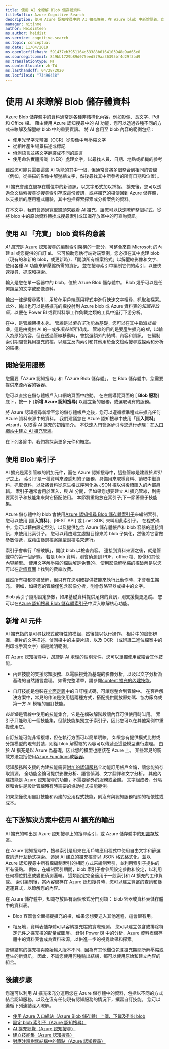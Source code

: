 ```yaml
---
title: 使用 AI 來瞭解 Blob 儲存體資料
titleSuffix: Azure Cognitive Search
description: 使用 Azure 認知搜尋中的 AI 擴充管線，在 Azure blob 中新增語義、自然語言處理和影像分析。
manager: nitinme
author: HeidiSteen
ms.author: heidist
ms.service: cognitive-search
ms.topic: conceptual
ms.date: 11/04/2019
ms.openlocfilehash: 591437eb3951164d53388b6164103948e9ad65e0
ms.sourcegitcommit: 849bb1729b89d075eed579aa36395bf4d29f3bd9
ms.translationtype: MT
ms.contentlocale: zh-TW
ms.lasthandoff: 04/28/2020
ms.locfileid: "73496438"
---
```

# <a name="use-ai-to-understand-blob-storage-data"></a>使用 AI 來瞭解 Blob 儲存體資料

Azure Blob 儲存體中的資料通常是各種非結構化內容，例如影像、長文字、Pdf 和 Office 檔。 藉由使用 Azure 認知搜尋中的 AI 功能，您可以透過各種不同的方式來瞭解及解壓縮 blob 中的重要資訊。 將 AI 套用至 blob 內容的範例包括：

+ 使用光學字元辨識（OCR）從影像中解壓縮文字
+ 從相片產生場景描述或標記
+ 偵測語言並將文字翻譯成不同的語言
+ 使用命名實體辨識（NER）處理文字，以尋找人員、日期、地點或組織的參考 

雖然您可能只需要這些 AI 功能的其中一個，但通常會將多個整合到相同的管線（例如，從掃描的影像中解壓縮文字，然後尋找其中所參考的所有日期和位置）。 

AI 擴充會建立儲存在欄位中的新資訊，以文字形式加以捕捉。 擴充後，您可以透過全文檢索搜尋從搜尋索引存取這份資訊，或將擴充的檔傳回到 Azure 儲存體，以支援新的應用程式體驗，其中包括探索探索或分析案例的資料。 

在本文中，我們會透過寬型鏡頭來觀看 AI 擴充，讓您可以快速瞭解整個程式，從將 blob 中的原始資料轉換成搜尋索引或知識存放區中的可查詢資訊。

## <a name="what-it-means-to-enrich-blob-data-with-ai"></a>使用 AI 「充實」 blob 資料的意義

*AI 擴充*是 Azure 認知搜尋的編制索引架構的一部分，可整合來自 Microsoft 的內建 ai 或您提供的自訂 ai。 它可協助您執行端對端案例，您必須在其中處理 blob （現有的和新的 blob，或更新時）、「開啟所有檔案格式」以解壓縮影像和文字、使用各種 AI 功能來解壓縮所需的資訊，並在搜尋索引中編制它們的索引，以便快速搜尋、抓取和探索。 

輸入是您在單一容器中的 blob，位於 Azure Blob 儲存體中。 Blob 幾乎可以是任何類型的文字或影像資料。 

輸出一律是搜尋索引，用於在用戶端應用程式中進行快速文字搜尋、抓取和探索。 此外，輸出也可以是將擴充的檔投射到 Azure blob 或 Azure 資料表的*知識存放區*，以便在 Power BI 或資料科學工作負載之類的工具中進行下游分析。

在中，是管線架構本身。 管線是以*索引子*功能為基礎，您可以在其中指派*技能集*，這是由提供 AI 的一或多項*技術*所組成。 管線的目的是要產生擴充的*檔*，以輸入為原始內容，但在透過管線移動時，會挑選額外的結構、內容和資訊。 在編制索引期間會耗用擴充的檔，以建立反向索引和其他用於全文檢索搜尋或探索和分析的結構。

## <a name="start-with-services"></a>開始使用服務

您需要「Azure 認知搜尋」和「Azure Blob 儲存體」。 在 Blob 儲存體中，您需要提供來源內容的容器。

您可以直接在儲存體帳戶入口網站頁面中啟動。 在左側導覽頁面的 [ **Blob 服務**] 底下，按一下 [**新增 Azure 認知搜尋**] 以建立新的服務，或選取現有的服務。 

將 Azure 認知搜尋新增至您的儲存體帳戶之後，您可以遵循標準程式來擴充任何 Azure 資料來源中的資料。 我們建議您在 Azure 認知搜尋中使用「匯**入資料**」 wizard，以取得 AI 擴充的初始簡介。 本快速入門會逐步引導您進行步驟：[在入口網站中建立 AI 擴充管線](cognitive-search-quickstart-blob.md)。 

在下列各節中，我們將探索更多元件和概念。

## <a name="use-a-blob-indexer"></a>使用 Blob 索引子

AI 擴充是索引管線的附加元件，而在 Azure 認知搜尋中，這些管線是建置於*索引子*之上。 索引子是一種資料來源感知的子服務，具備用來取樣資料、讀取中繼資料、抓取資料，以及將資料從原生格式序列化為 JSON 檔以供後續匯入的內部邏輯。 索引子通常會用於匯入，與 AI 分開，但如果您想要建立 AI 擴充管線，則需要索引子和技能集來與它搭配使用。 本節將重點放在索引子;下一節著重于技能集。

Azure 儲存體中的 blob 會使用[Azure 認知搜尋 Blob 儲存體索引子](search-howto-indexing-azure-blob-storage.md)來編制索引。 您可以使用 [匯**入資料**]、[REST API] 或 [.net SDK] 來叫用此索引子。 在程式碼中，您可以藉由設定型別，以及提供包含 Azure 儲存體帳戶和 blob 容器的連接資訊，來使用此索引子。 您可以藉由建立虛擬目錄來將 blob 子集化，然後將它當做參數傳遞，或藉由篩選檔案類型副檔名來進行。

索引子會執行「檔破解」，開啟 blob 以檢查內容。 連接到資料來源之後，就是管線中的第一個步驟。 若是 blob 資料，則會偵測到 PDF、office 檔、影像和其他內容類型。 使用文字解壓縮的檔破解是免費的。 使用影像解壓縮的檔破解是以您可以在[定價頁面](https://azure.microsoft.com/pricing/details/search/)上找到的費率收費。

雖然所有檔都會被破解，但只有在您明確提供技能來執行此動作時，才會發生擴充。 例如，如果您的管線僅包含影像分析，則會忽略容器或檔中的文字。

Blob 索引子隨附設定參數，如果基礎資料提供足夠的資訊，則支援變更追蹤。 您可以在[Azure 認知搜尋 Blob 儲存體索引子](search-howto-indexing-azure-blob-storage.md)中深入瞭解核心功能。

## <a name="add-ai-components"></a>新增 AI 元件

AI 擴充指的是可尋找模式或特性的模組，然後據以執行操作。 相片中的臉部辨識、相片的文字描述、偵測檔中的主要片語，以及 OCR （或辨識二進位檔案中的列印或手寫文字）都是說明範例。

在 Azure 認知搜尋中，*技能*是 AI 處理的個別元件，您可以單獨使用或結合其他技能。 

+ 內建技能的支援認知服務、以電腦視覺為基礎的影像分析，以及以文字分析為基礎的自然語言處理。 如需完整清單，請參閱[content 擴充的內建技能](cognitive-search-predefined-skills.md)。

+ 自訂技能是包裝在[介面定義](cognitive-search-custom-skill-interface.md)中的自訂程式碼，可讓您整合到管線中。 在客戶解決方案中，常見的作法是使用這兩種方式，搭配提供開放原始碼、協力廠商或第一方 AI 模組的自訂技能。

*技能集*是管線中使用的技能集合，它是在檔破解階段讓內容可供使用時叫用。 索引子只能取用一個技能集，但該技能集獨立于索引子，因此您可以在其他案例中重複使用它。

自訂技能可能非常複雜，但在執行方面可以簡單明瞭。 如果您有提供模式比對或分類模型的現有封裝，則從 blob 解壓縮的內容可以傳遞至這些模型進行處理。 由於 AI 擴充是以 Azure 為基礎，因此您的模型也應該在 Azure 上。 某些常見的裝載方法包括使用[Azure Functions](cognitive-search-create-custom-skill-example.md)或[容器](https://github.com/Microsoft/SkillsExtractorCognitiveSearch)。

認知服務所支援的內建技能需要[附加的認知服務](cognitive-search-attach-cognitive-services.md)全功能訂用帳戶金鑰，讓您能夠存取資源。 全功能金鑰可提供影像分析、語言偵測、文字翻譯和文字分析。 其他內建技能是 Azure 認知搜尋的功能，不需要額外的服務或金鑰。 文字組成者、分隔器和合併是設計管線時有時需要的協助程式技能範例。

如果您僅使用自訂技能和內建的公用程式技能，則沒有與認知服務相關的相依性或成本。

<!-- ## Order of operations

Now we've covered indexers, content extraction, and skills, we can take a closer look at pipeline mechanisms and order of operations.

A skillset is a composition of one or more skills. When multiple skills are involved, the skillset operates as sequential pipeline, producing dependency graphs, where output from one skill becomes input to another. 

For example, given a large blob of unstructured text, a sample order of operations for text analytics might be as follows:

1. Use Text Splitter to break the blob into smaller parts.
1. Use Language Detection to determine if content is English or another language.
1. Use Text Translator to get all text into a common language.
1. Run Entity Recognition, Key Phrase Extraction, or Sentiment Analysis on chunks of text. In this step, new fields are created and populated. Entities might be location, people, organization, dates. Key phrases are short combinations of words that appear to belong together. Sentiment score is a rating on continuum of negative (0) to positive (1) sentiment.
1. Use Text Merger to reconstitute the document from the smaller chunks. -->

## <a name="consume-ai-enriched-output-in-downstream-solutions"></a>在下游解決方案中使用 AI 擴充的輸出

AI 擴充的輸出是 Azure 認知搜尋上的搜尋索引，或 Azure 儲存體中的[知識存放區](knowledge-store-concept-intro.md)。

在 Azure 認知搜尋中，搜尋索引是用來在用戶端應用程式中使用自由文字和篩選查詢進行互動式探索。 透過 AI 建立的擴充檔會以 JSON 格式格式化，並以 Azure 認知搜尋中所有檔編制索引的相同方式來編制索引，並利用索引子提供的所有優點。 例如，在編制索引期間，blob 索引子會參照設定參數和設定，以利用任何欄位對應或變更偵測邏輯。 這類設定完全適用于一般索引和 AI 擴充的工作負載。 索引編制後，當內容儲存在 Azure 認知搜尋時，您可以建立豐富的查詢和篩選運算式，以瞭解您的內容。

在 Azure 儲存體中，知識存放區有兩個形式分門別類： blob 容器或資料表儲存體中的資料表。 

+ Blob 容器會全面捕捉擴充的檔，如果您想要送入其他進程，這會很有用。 

+ 相反地，資料表儲存體可以容納擴充檔的實際預測。 您可以建立包含或排除特定元件之擴充檔的配量或圖層。 針對 Power BI 中的分析，Azure 資料表儲存體中的資料表會成為資料來源，以供進一步的視覺效果和探索。

管線結尾的擴充檔與原始輸入版本不同，因為有其他欄位包含擴充期間所解壓縮或產生的新資訊。 因此，不論您使用何種輸出結構，都可以使用原始和建立內容的組合。

## <a name="next-steps"></a>後續步驟

您還可以利用 AI 擴充來充分運用您在 Azure 儲存體中的資料，包括以不同的方式結合認知服務，以及在沒有任何現有認知服務的情況下，撰寫自訂技能。 您可以遵循下列連結深入瞭解。

+ [使用 Azure 入口網站（Azure Blob 儲存體）上傳、下載及列出 blob](https://docs.microsoft.com/azure/storage/blobs/storage-quickstart-blobs-portal)
+ [設定 blob 索引子（Azure 認知搜尋）](search-howto-indexing-azure-blob-storage.md) 
+ [AI 擴充總覽（Azure 認知搜尋）](cognitive-search-concept-intro.md) 
+ [建立技能集（Azure 認知搜尋）](cognitive-search-defining-skillset.md)
+ [對應注釋樹狀結構中的節點（Azure 認知搜尋）](cognitive-search-output-field-mapping.md)
